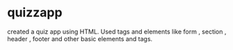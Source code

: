 # quizzapp
created a quiz app using HTML.  Used tags and elements like form , section , header , footer and other basic elements and tags.
